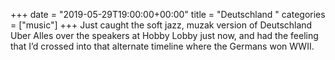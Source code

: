 +++
date = "2019-05-29T19:00:00+00:00"
title = "Deutschland "
categories = ["music"]
+++
Just caught the soft jazz, muzak version of Deutschland Uber Alles over the speakers at Hobby Lobby just now, and had the feeling that I’d crossed into that alternate timeline where the Germans won WWII.
